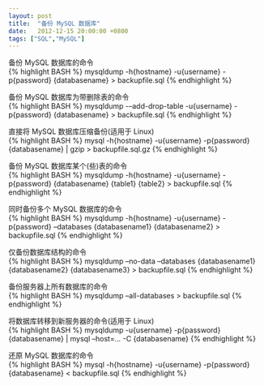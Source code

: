 ```yaml
---
layout: post
title:  "备份 MySQL 数据库"
date:   2012-12-15 20:00:00 +0800
tags: ["SQL","MySQL"]
---
```


备份 MySQL 数据库的命令  
{% highlight BASH %}
mysqldump -h{hostname} -u{username} -p{password} {databasename} > backupfile.sql
{% endhighlight %} 

备份 MySQL 数据库为带删除表的命令  
{% highlight BASH %}
mysqldump -–add-drop-table -u{username} -p{password} {databasename} > backupfile.sql
{% endhighlight %} 

直接将 MySQL 数据库压缩备份(适用于 Linux)  
{% highlight BASH %}
mysql -h{hostname} -u{username} -p{password} {databasename} | gzip > backupfile.sql.gz
{% endhighlight %} 

备份 MySQL 数据库某个(些)表的命令  
{% highlight BASH %}
mysqldump -h{hostname} -u{username} -p{password} {databasename} {table1} {table2} > backupfile.sql
{% endhighlight %} 

同时备份多个 MySQL 数据库的命令  
{% highlight BASH %}
mysqldump -h{hostname} -u{username} -p{password} –databases {databasename1} {databasename2} > backupfile.sql
{% endhighlight %} 

仅备份数据库结构的命令  
{% highlight BASH %}
mysqldump –no-data –databases {databasename1} {databasename2} {databasename3} > backupfile.sql
{% endhighlight %} 

备份服务器上所有数据库的命令  
{% highlight BASH %}
mysqldump –all-databases > backupfile.sql
{% endhighlight %} 

将数据库转移到新服务器的命令(适用于 Linux)  
{% highlight BASH %}
mysqldump -u{username} -p{password} {databasename} | mysql –host=*.*.*.* -C {databasename}
{% endhighlight %} 

还原 MySQL 数据库的命令  
{% highlight BASH %}
mysql -h{hostname} -u{username} -p{password} {databasename} < backupfile.sql
{% endhighlight %} 